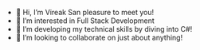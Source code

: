 - 👋 Hi, I’m Vireak San pleasure to meet you!
- 👀 I’m interested in Full Stack Development
- 🌱 I’m developing my technical skills by diving into C#!
- 💞️ I’m looking to collaborate on just about anything!

<!---
Kaeriv93/Kaeriv93 is a ✨ special ✨ repository because its `README.md` (this file) appears on your GitHub profile.
You can click the Preview link to take a look at your changes.
--->
